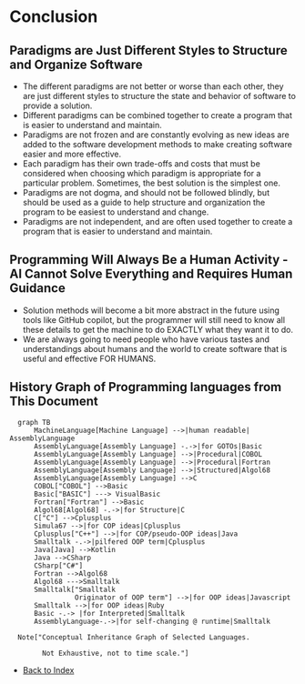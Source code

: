 # Conclusion

## Paradigms are Just Different Styles to Structure and Organize Software
  - The different paradigms are not better or worse than each other, they are just different styles to structure the
    state and behavior of software to provide a solution.
  - Different paradigms can be combined together to create a program that is easier to understand and maintain.
  - Paradigms are not frozen and are constantly evolving as new ideas are added to the software development
    methods to make creating software easier and more effective.
  - Each paradigm has their own trade-offs and costs that must be considered when
    choosing which paradigm is appropriate for a particular problem. Sometimes, the best solution is the simplest one.
  - Paradigms are not dogma, and should not be followed blindly, but should be used as a guide to help
    structure and organization the program to be easiest to understand and change.
  - Paradigms are not independent, and are often used together to create a program that is easier to
    understand and maintain.
 
## Programming Will Always Be a Human Activity - AI Cannot Solve Everything and Requires Human Guidance
  - Solution methods will become a bit more abstract in the future using tools like GitHub copilot, but the
    programmer will still need to know all these details to get the machine to do EXACTLY what they want it to do.
  - We are always going to need people who have various tastes and understandings about humans and the world to
    create software that is useful and effective FOR HUMANS.

## History Graph of Programming languages from This Document
  ```mermaid
    graph TB
        MachineLanguage[Machine Language] -->|human readable| AssemblyLanguage
        AssemblyLanguage[Assembly Language] -.->|for GOTOs|Basic
        AssemblyLanguage[Assembly Language] -->|Procedural|COBOL
        AssemblyLanguage[Assembly Language] -->|Procedural|Fortran
        AssemblyLanguage[Assembly Language] -->|Structured|Algol68
        AssemblyLanguage[Assembly Language] -->C
        COBOL["COBOL"] -->Basic
        Basic["BASIC"] ---> VisualBasic
        Fortran["Fortran"] -->Basic
        Algol68[Algol68] -.->|for Structure|C
        C["C"] -->Cplusplus
        Simula67 -->|for COP ideas|Cplusplus
        Cplusplus["C++"] -->|for COP/pseudo-OOP ideas|Java
        Smalltalk -.->|pilfered OOP term|Cplusplus
        Java[Java] -->Kotlin
        Java -->CSharp
        CSharp["C#"]
        Fortran -->Algol68
        Algol68 --->Smalltalk
        Smalltalk["Smalltalk
                  Originator of OOP term"] -->|for OOP ideas|Javascript
        Smalltalk -->|for OOP ideas|Ruby
        Basic -.-> |for Interpreted|Smalltalk
        AssemblyLanguage-.->|for self-changing @ runtime|Smalltalk
    
    Note["Conceptual Inheritance Graph of Selected Languages.
          
          Not Exhaustive, not to time scale."]
  ```

- [Back to Index](README.md)